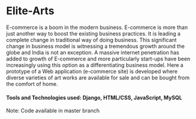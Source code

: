 # Elite-Arts

E-commerce is a boom in the modern business. E-commerce is more than just another way to boost the existing business practices. It is leading a complete change in traditional way of doing business. This significant change in business model is witnessing a tremendous growth around the globe and India is not an exception. A massive internet penetration has added to growth of E-commerce and more particularly start-ups have been increasingly using this option as a differentiating business model. 
Here a prototype of a Web application (e-commerce site) is developed where diverse varieties of art works are available for sale and can be bought from the comfort of home.
#### Tools and Technologies used: Django, HTML/CSS, JavaScript, MySQL

Note: Code available in master branch
